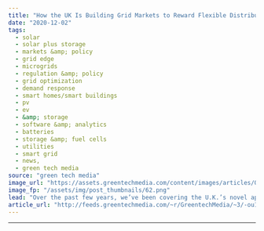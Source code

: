 ```yaml
---
title: "How the UK Is Building Grid Markets to Reward Flexible Distributed Energy"
date: "2020-12-02"
tags: 
  - solar
  - solar plus storage 
  - markets &amp; policy
  - grid edge
  - microgrids
  - regulation &amp; policy
  - grid optimization
  - demand response
  - smart homes/smart buildings
  - pv
  - ev
  - &amp; storage
  - software &amp; analytics
  - batteries
  - storage &amp; fuel cells
  - utilities
  - smart grid
  - news,
  - green tech media
source: "green tech media"
image_url: "https://assets.greentechmedia.com/content/images/articles/Opus_One_SSEN_Oxfordshire_XL.jpg"
image_fp: "/assets/img/post_thumbnails/62.png"
lead: "Over the past few years, we’ve been covering the U.K.’s novel approach to enlisting rooftop solar, behind-the-meter batteries, electric vehicle chargers and grid-responsive appliances as an integral part of its power grids. This nationwide “electrici ..."
article_url: "http://feeds.greentechmedia.com/~r/GreentechMedia/~3/-ou1Zzbj2hs/how-the-uk-is-building-grid-markets-to-reward-flexible-distributed-energy"
---
```


---
